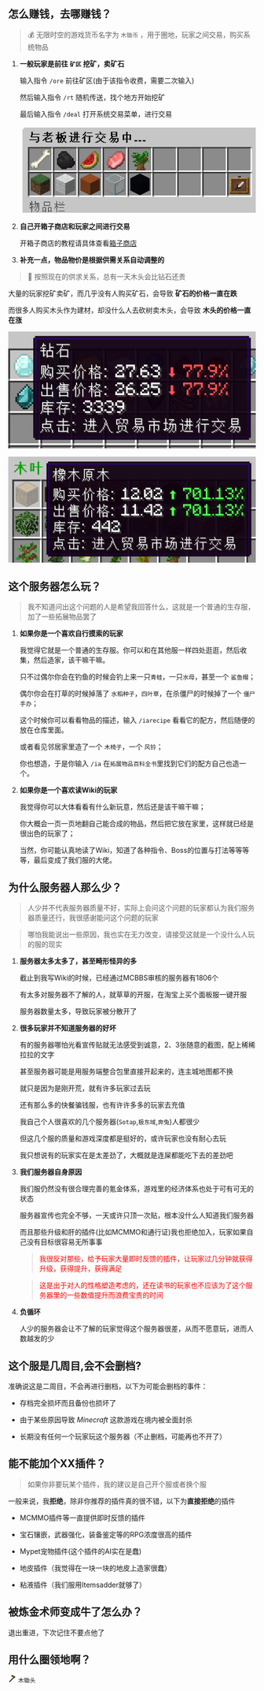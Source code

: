## 怎么赚钱，去哪赚钱？
> 💰 无限时空的游戏货币名字为 `木锄币` ，用于圈地，玩家之间交易，购买系统物品

1. **一般玩家是前往 `矿区` 挖矿，卖矿石**

    输入指令 `/ore` 前往矿区(由于该指令收费，需要二次输入)

    然后输入指令 `/rt` 随机传送，找个地方开始挖矿

    最后输入指令 `/deal` 打开系统交易菜单，进行交易

    ![系统交易菜单](pics/deal.png)

2. **自己开箱子商店和玩家之间进行交易**

    开箱子商店的教程请具体查看[箱子商店](quickshop.md)

3. **补充一点，物品物价是根据供需关系自动调整的**
> 💎 按照现在的供求关系，总有一天木头会比钻石还贵

大量的玩家挖矿卖矿，而几乎没有人购买矿石，会导致 **矿石的价格一直在跌**

而很多人购买木头作为建材，却没什么人去砍树卖木头，会导致 **木头的价格一直在涨**

![钻石的系统交易价格](pics/diamond.png)
    
![木头的系统交易价格](pics/oak_log.png)

## 这个服务器怎么玩？
> 我不知道问出这个问题的人是希望我回答什么，这就是一个普通的生存服，加了一些拓展物品罢了

1. **如果你是一个喜欢自行摸索的玩家**

    我觉得它就是一个普通的生存服。你可以和在其他服一样四处逛逛，然后收集，然后造家，该干嘛干嘛。
    
    只不过偶尔你会在钓鱼的时候会钓上来一只`青蛙`，一只`水母`，甚至一个 `鲨鱼帽`；

    偶尔你会在打草的时候掉落了 `水稻种子`，`四叶草`，在杀僵尸的时候掉了一个 `僵尸手办`；

    这个时候你可以看看物品的描述，输入 `/iarecipe` 看看它的配方，然后随便的放在仓库里面。

    或者看见邻居家里造了一个 `木椅子`，一个 `风铃`；

    你也想造，于是你输入 `/ia` 在`拓展物品百科全书`里找到它们的配方自己也造一个。

2. **如果你是一个喜欢读Wiki的玩家**

    我觉得你可以大体看看有什么新玩意，然后还是该干嘛干嘛；

    你大概会一页一页地翻自己能合成的物品，然后把它放在家里，这样就已经是很出色的玩家了；
    
    当然，你可能认真地读了Wiki，知道了各种指令、Boss的位置与打法等等等等，最后变成了我们服的大佬。

## 为什么服务器人那么少？

> 人少并不代表服务器质量不好，实际上会问这个问题的玩家都认为我们服务器质量还行，我很感谢能问这个问题的玩家

> 哪怕我能说出一些原因，我也实在无力改变，请接受这就是一个没什么人玩的服的现实

1. **服务器太多太多了，甚至畸形怪异的多**

    截止到我写Wiki的时候，已经通过MCBBS审核的服务器有1806个

    有太多对服务器不了解的人，就草草的开服，在淘宝上买个面板服一键开服

    服务器数量太多，导致玩家被分散开了

2. **很多玩家并不知道服务器的好坏**

    有的服务器哪怕光看宣传贴就无法感受到诚意，2、3张随意的截图，配上稀稀拉拉的文字

    甚至服务器可能是用服务端整合包里直接开起来的，连主城地图都不换

    就只是因为是刚开荒，就有许多玩家过去玩

    还有那么多的快餐骗钱服，也有许许多多的玩家去充值

    我自己个人很喜欢的几个服务器(`Sotap`,`极东域`,`奔兔`)人都很少

    但这几个服的质量和游戏深度都是挺好的，或许玩家也没有耐心去玩
    
    我只想说有的玩家实在是太差劲了，大概就是连屎都能吃下去的差劲吧

3. **我们服务器自身原因**

    我们服仍然没有很合理完善的氪金体系，游戏里的经济体系也处于可有可无的状态

    服务器宣传也完全不够，一天或许只顶一次贴，根本没什么人知道我们服务器

    而且那些升级和肝的插件(比如MCMMO和通行证)我也拒绝加入，玩家如果自己没有目标很容易无所事事

    > <font color=red>我很反对那些，给予玩家大量即时反馈的插件，让玩家过几分钟就获得升级，获得提升，获得满足</font>

    > <font color=red>这是出于对人的性格塑造考虑的，还在读书的玩家也不应该为了这个服务器里的一些数值提升而浪费宝贵的时间</font>

4. **负循环**

    人少的服务器会让不了解的玩家觉得这个服务器很差，从而不愿意玩，进而人数越发的少

    
## 这个服是几周目,会不会删档?

准确说这是二周目，不会再进行删档，以下为可能会删档的事件：

+   存档完全损坏而且备份也损坏了

+   由于某些原因导致 *Minecraft* 这款游戏在境内被全面封杀

+   长期没有任何一个玩家玩这个服务器（不止删档，可能再也不开了）

## 能不能加个XX插件？
> 如果你非要玩某个插件，我的建议是自己开个服或者换个服

一般来说，我**拒绝**，除非你推荐的插件真的很不错，以下为**直接拒绝**的插件

+   MCMMO插件等一直提供即时反馈的插件

+   宝石镶嵌，武器强化，装备鉴定等的RPG浓度很高的插件

+   Mypet宠物插件(这个插件的AI实在是蠢)

+   地皮插件（我觉得在一块一块的地皮上造家很蠢）

+   粘液插件（我们服用Itemsadder就够了）

## 被炼金术师变成牛了怎么办？

退出重进，下次记住不要点他了

## 用什么圈领地啊？

<img src="pics/wooden_hoe.png" class="icon"/> `木锄头`